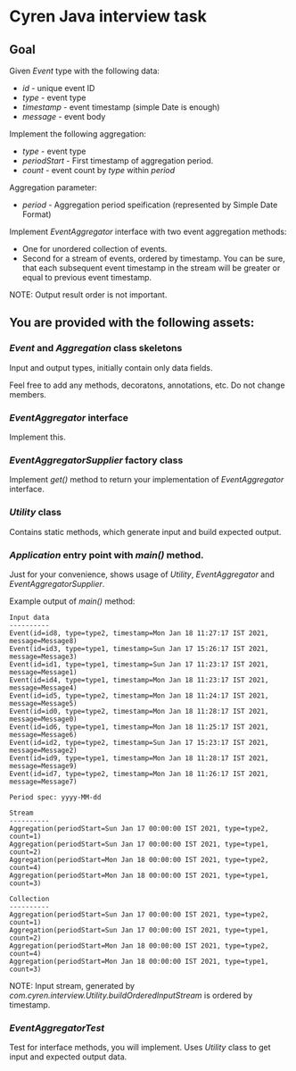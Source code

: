# Cyren Java interview task

## Goal
Given _Event_ type with the following data:
- *id* - unique event ID
- *type* - event type
- *timestamp* - event timestamp (simple Date is enough)
- *message* - event body

Implement the following aggregation:
- *type* - event type
- *periodStart* - First timestamp of aggregation period. 
- *count* - event count by _type_ within _period_

Aggregation parameter:
- *period* - Aggregation period speification (represented by Simple Date Format)

Implement _EventAggregator_ interface with two event aggregation methods:
- One for unordered collection of events.
- Second for a stream of events, ordered by timestamp. You can be sure, that each subsequent event timestamp in the stream will be greater or equal to previous event timestamp.

NOTE: Output result order is not important.

## You are provided with the following assets:
### _Event_ and _Aggregation_ class skeletons
Input and output types, initially contain only data fields.

Feel free to add any methods, decoratons, annotations, etc.
Do not change members.

### _EventAggregator_ interface
Implement this.

### _EventAggregatorSupplier_ factory class
Implement _get()_ method to return your implementation of _EventAggregator_ interface.

### _Utility_ class
Contains static methods, which generate input and build expected output.

### _Application_ entry point with _main()_ method.
Just for your convenience, shows usage of _Utility_, _EventAggregator_ and _EventAggregatorSupplier_.

Example output of _main()_ method:
```
Input data
----------
Event(id=id8, type=type2, timestamp=Mon Jan 18 11:27:17 IST 2021, message=Message8)
Event(id=id3, type=type1, timestamp=Sun Jan 17 15:26:17 IST 2021, message=Message3)
Event(id=id1, type=type1, timestamp=Sun Jan 17 11:23:17 IST 2021, message=Message1)
Event(id=id4, type=type1, timestamp=Mon Jan 18 11:23:17 IST 2021, message=Message4)
Event(id=id5, type=type2, timestamp=Mon Jan 18 11:24:17 IST 2021, message=Message5)
Event(id=id0, type=type2, timestamp=Mon Jan 18 11:28:17 IST 2021, message=Message0)
Event(id=id6, type=type1, timestamp=Mon Jan 18 11:25:17 IST 2021, message=Message6)
Event(id=id2, type=type2, timestamp=Sun Jan 17 15:23:17 IST 2021, message=Message2)
Event(id=id9, type=type1, timestamp=Mon Jan 18 11:28:17 IST 2021, message=Message9)
Event(id=id7, type=type2, timestamp=Mon Jan 18 11:26:17 IST 2021, message=Message7)

Period spec: yyyy-MM-dd

Stream
----------
Aggregation(periodStart=Sun Jan 17 00:00:00 IST 2021, type=type2, count=1)
Aggregation(periodStart=Sun Jan 17 00:00:00 IST 2021, type=type1, count=2)
Aggregation(periodStart=Mon Jan 18 00:00:00 IST 2021, type=type2, count=4)
Aggregation(periodStart=Mon Jan 18 00:00:00 IST 2021, type=type1, count=3)

Collection
----------
Aggregation(periodStart=Sun Jan 17 00:00:00 IST 2021, type=type2, count=1)
Aggregation(periodStart=Sun Jan 17 00:00:00 IST 2021, type=type1, count=2)
Aggregation(periodStart=Mon Jan 18 00:00:00 IST 2021, type=type2, count=4)
Aggregation(periodStart=Mon Jan 18 00:00:00 IST 2021, type=type1, count=3)
```

NOTE: Input stream, generated by _com.cyren.interview.Utility.buildOrderedInputStream_ is ordered by timestamp.

### _EventAggregatorTest_
Test for interface methods, you will implement.
Uses _Utility_ class to get input and expected output data.